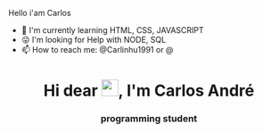 Hello i'am Carlos


- 🔭 I'm currently learning HTML, CSS, JAVASCRIPT
- 😜 I'm looking for Help with NODE, SQL
- 📫 How to reach me: @Carlinhu1991 or @


<h1 align="center">Hi dear <img src="https://raw.githubusercontent.com/kaueMarques/kaueMarques/master/hi.gif" width="30px">, I'm Carlos André</h1>
<h3 align="center">programming student</h3>


